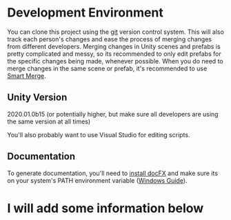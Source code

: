 # Development Environment

You can clone this project using the [git](https://git-scm.com) version control system. This will also track each person's changes and ease the process of merging changes from different developers. Merging changes in Unity scenes and prefabs is pretty complicated and messy, so its recommended to only edit prefabs for the specific changes being made, whenever possible. When you do need to merge changes in the same scene or prefab, it's recommended to use [Smart Merge](https://docs.unity3d.com/Manual/SmartMerge.html).

## Unity Version

2020.01.0b15 (or potentially higher, but make sure all developers are using the same version at all times)

You'll also probably want to use Visual Studio for editing scripts. 

## Documentation

To generate documentation, you'll need to [install docFX](https://dotnet.github.io/docfx/tutorial/docfx_getting_started.html) and make sure its on your system's PATH environment variable ([Windows Guide](https://helpdeskgeek.com/windows-10/add-windows-path-environment-variable/)).
# I will add some information below
